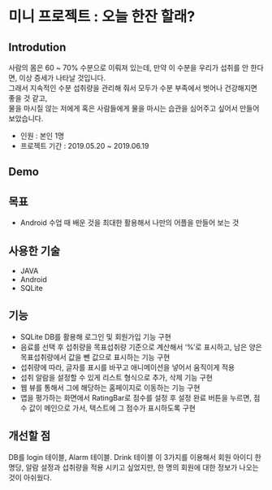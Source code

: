# 미니 프로젝트 : 오늘 한잔 할래?

## Introdution
사람의 몸은 60 ~ 70% 수분으로 이뤄져 있는데, 만약 이 수분을 우리가 섭취를 안 한다면, 이상 증세가 나타날 것입니다.<br/>
그래서 지속적인 수분 섭취량을 관리해 줘서 모두가 수분 부족에서 벗어나 건강해지면 좋을 것 같고,</br>
물을 마시질 않는 저에게 혹은 사람들에게 물을 마시는 습관을 심어주고 싶어서 만들어 보았습니다.
- 인원 : 본인 1명
- 프로젝트 기간 : 2019.05.20 ~ 2019.06.19

## Demo


## 목표
- Android 수업 때 배운 것을 최대한 활용해서 나만의 어플을 만들어 보는 것


## 사용한 기술
- JAVA
- Android
- SQLite


## 기능
- SQLite DB를 활용해 로그인 및 회원가입 기능 구현
- 음료를 선택 후 섭취량을 목표섭취량 기준으로 계산해서 ‘%’로 표시하고, 남은 양은 목표섭취량에서 값을 뺀 값으로 표시하는 기능 구현
- 섭취량에 따라, 글자를 표시를 바꾸고 애니메이션을 넣어서 움직이게 적용
- 섭취 알람을 설정할 수 있게 리스트 형식으로 추가, 삭제 기능 구현 
- 웹 뷰를 통해서 그에 해당하는 홈페이지로 이동하는 기능 구현
- 앱을 평가하는 화면에서 RatingBar로 점수를 설정 후 설정 완료 버튼을 누르면, 점수 값이 메인으로 가서, 텍스트에 그 점수가 표시하도록 구현


## 개선할 점
DB를 login 테이블, Alarm 테이블. Drink 테이블 이 3가지를 이용해서 회원 아이디 한 명당,
알람 설정과 섭취량을 적용 시키고 싶었지만, 한 명의 회원에 대한 정보가 나오는 것이 아쉬웠다.
